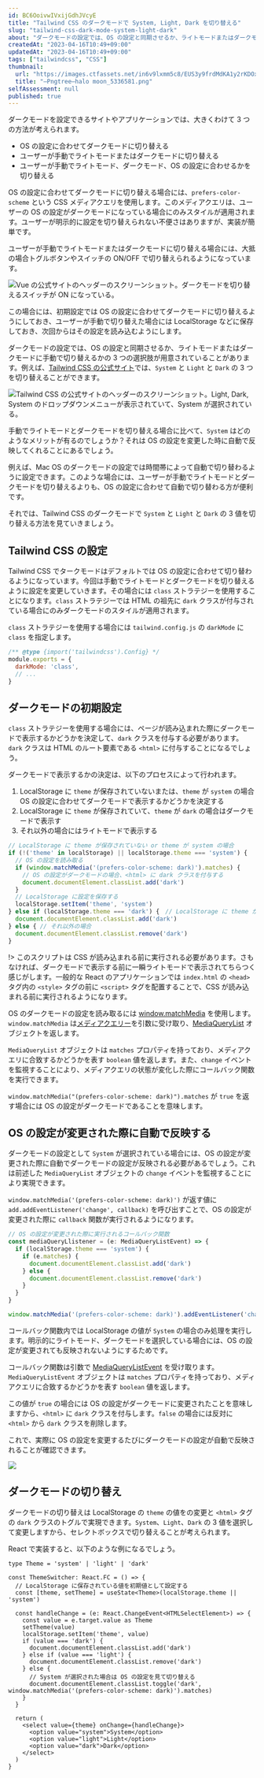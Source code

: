```yaml
---
id: BC6OoivwIVxijGdhJVcyE
title: "Tailwind CSS のダークモードで System, Light, Dark を切り替える"
slug: "tailwind-css-dark-mode-system-light-dark"
about: "ダークモードの設定では、OS の設定と同期させるか、ライトモードまたはダークモードに手動で切り替えるかの 3 つの選択肢が用意されていることがあります。手動でライトモードとダークモードを切り替える場合に比べて、OS の設定を自動で反映できるメリットがあります。"
createdAt: "2023-04-16T10:49+09:00"
updatedAt: "2023-04-16T10:49+09:00"
tags: ["tailwindcss", "CSS"]
thumbnail:
  url: "https://images.ctfassets.net/in6v9lxmm5c8/EUS3y9frdMdKA1y2rKDOx/e9502a9256e63fd899d6bdeb849589f6/_Pngtree_halo_moon_5336581.png"
  title: "—Pngtree—halo moon_5336581.png"
selfAssessment: null
published: true
---
```

ダークモードを設定できるサイトやアプリケーションでは、大きくわけて 3 つの方法が考えられます。

- OS の設定に合わせてダークモードに切り替える
- ユーザーが手動でライトモードまたはダークモードに切り替える
- ユーザーが手動でライトモード、ダークモード、OS の設定に合わせるかを切り替える

OS の設定に合わせてダークモードに切り替える場合には、`prefers-color-scheme` という CSS メディアクエリを使用します。このメディアクエリは、ユーザーの OS の設定がダークモードになっている場合にのみスタイルが適用されます。ユーザーが明示的に設定を切り替えられない不便さはありますが、実装が簡単です。

ユーザーが手動でライトモードまたはダークモードに切り替える場合には、大抵の場合トグルボタンやスイッチの ON/OFF で切り替えられるようになっています。

![Vue の公式サイトのヘッダーのスクリーンショット。ダークモードを切り替えるスイッチが ON になっている。](https://images.ctfassets.net/in6v9lxmm5c8/j0amyv8MN01Q3sQBb8pwJ/1433c15a37ff700b6c6d385ee9183a3e/__________2023-04-16_11.09.26.png)

この場合には、初期設定では OS の設定に合わせてダークモードに切り替えるようにしておき、ユーザーが手動で切り替えた場合には LocalStorage などに保存しておき、次回からはその設定を読み込むようにします。

ダークモードの設定では、OS の設定と同期させるか、ライトモードまたはダークモードに手動で切り替えるかの 3 つの選択肢が用意されていることがあります。例えば、[Tailwind CSS の公式サイト](https://tailwindcss.com/)では、`System` と `Light` と `Dark` の 3 つを切り替えることができます。

![Tailwind CSS の公式サイトのヘッダーのスクリーンショット。Light, Dark, System のドロップダウンメニューが表示されていて、System が選択されている。](https://images.ctfassets.net/in6v9lxmm5c8/4cktg9VGoZN7mXgeSZAVil/eca4cfb254f16f64d710466687be0179/__________2023-04-16_10.54.50.png)

手動でライトモードとダークモードを切り替える場合に比べて、`System` はどのようなメリットが有るのでしょうか？それは OS の設定を変更した時に自動で反映してくれることにあるでしょう。

例えば、Mac OS のダークモードの設定では時間帯によって自動で切り替わるように設定できます。このような場合には、ユーザーが手動でライトモードとダークモードを切り替えるよりも、OS の設定に合わせて自動で切り替わる方が便利です。

それでは、Tailwind CSS のダークモードで `System` と `Light` と `Dark` の 3 値を切り替える方法を見ていきましょう。

## Tailwind CSS の設定

Tailwind CSS でタークモードはデフォルトでは OS の設定に合わせて切り替わるようになっています。今回は手動でライトモードとダークモードを切り替えるように設定を変更していきます。その場合には `class` ストラテジーを使用することになります。`class` ストラテジーでは HTML の祖先に `dark` クラスが付与されている場合にのみダークモードのスタイルが適用されます。

`class` ストラテジーを使用する場合には `tailwind.config.js` の `darkMode` に `class` を指定します。

```js:tailwind.config.js
/** @type {import('tailwindcss').Config} */
module.exports = {
  darkMode: 'class',
  // ...
}
```

## ダークモードの初期設定

`class` ストラテジーを使用する場合には、ページが読み込まれた際にダークモードで表示するかどうかを決定して、`dark` クラスを付与する必要があります。`dark` クラスは HTML のルート要素である `<html>` に付与することになるでしょう。

ダークモードで表示するかの決定は、以下のプロセスによって行われます。

1. LocalStorage に `theme` が保存されていないまたは、`theme` が `system` の場合 OS の設定に合わせてダークモードで表示するかどうかを決定する
2. LocalStorage に `theme` が保存されていて、`theme` が `dark` の場合はダークモードで表示す
3. それ以外の場合にはライトモードで表示する

```js
// LocalStorage に theme が保存されていない or theme が system の場合
if (!('theme' in localStorage) || localStorage.theme === 'system') {
  // OS の設定を読み取る
  if (window.matchMedia('(prefers-color-scheme: dark)').matches) {
    // OS の設定がダークモードの場合、<html> に dark クラスを付与する
    document.documentElement.classList.add('dark')
  }
  // LocalStorage に設定を保存する
  localStorage.setItem('theme', 'system')
} else if (localStorage.theme === 'dark') {　// LocalStorage に theme が保存されていて、theme が dark の場合
  document.documentElement.classList.add('dark')
} else { // それ以外の場合
  document.documentElement.classList.remove('dark')
}
```

!> このスクリプトは CSS が読み込まれる前に実行される必要があります。さもなければ、ダークモードで表示する前に一瞬ライトモードで表示されてちらつく感じがします。一般的な React のアプリケーションでは `index.html` の `<head>` タグ内の `<style>` タグの前に `<script>` タグを配置することで、CSS が読み込まれる前に実行されるようになります。

OS のダークモードの設定を読み取るには [window.matchMedia](https://developer.mozilla.org/ja/docs/Web/API/Window/matchMedia) を使用します。`window.matchMedia` は[メディアクエリー](https://developer.mozilla.org/ja/docs/Web/CSS/Media_Queries)を引数に受け取り、[MediaQueryList](https://developer.mozilla.org/en-US/docs/Web/API/MediaQueryList) オブジェクトを返します。

`MediaQueryList` オブジェクトは `matches` プロパティを持っており、メディアクエリに合致するかどうかを表す `boolean` 値を返します。また、`change` イベントを監視することにより、メディアクエリの状態が変化した際にコールバック関数を実行できます。

`window.matchMedia("(prefers-color-scheme: dark)").matches` が `true` を返す場合には OS の設定がダークモードであることを意味します。

## OS の設定が変更された際に自動で反映する

ダークモードの設定として `System` が選択されている場合には、OS の設定が変更された際に自動でダークモードの設定が反映される必要があるでしょう。これは前述した `MediaQueryList` オブジェクトの `change` イベントを監視することにより実現できます。

`window.matchMedia('(prefers-color-scheme: dark)')` が返す値に `add.addEventListener('change', callback)` を呼び出すことで、OS の設定が変更された際に `callback` 関数が実行されるようになります。

```js
// OS の設定が変更された際に実行されるコールバック関数
const mediaQueryLlistener = (e: MediaQueryListEvent) => {
  if (localStorage.theme === 'system') {
    if (e.matches) {
      document.documentElement.classList.add('dark')
    } else {
      document.documentElement.classList.remove('dark')
    }
  }
}

window.matchMedia('(prefers-color-scheme: dark)').addEventListener('change', mediaQueryLlistener)
```

コールバック関数内では LocalStorage の値が `System` の場合のみ処理を実行します。明示的にライトモード、ダークモードを選択している場合には、OS の設定が変更されても反映されないようにするためです。

コールバック関数は引数で [MediaQueryListEvent](https://developer.mozilla.org/en-US/docs/Web/API/MediaQueryListEvent) を受け取ります。`MediaQueryListEvent` オブジェクトは `matches` プロパティを持っており、メディアクエリに合致するかどうかを表す `boolean` 値を返します。

この値が `true` の場合には OS の設定がダークモードに変更されたことを意味しますから、`<html>` に `dark` クラスを付与します。`false` の場合には反対に `<html>` から `dark` クラスを削除します。

これで、実際に OS の設定を変更するたびにダークモードの設定が自動で反映されることが確認できます。

![](https://images.ctfassets.net/in6v9lxmm5c8/7MNVciSgkaZG22hprBk8YC/dd7024cb1bfe2ee3d2015ddeb14720dd/os-dark-mode.gif)

## ダークモードの切り替え

ダークモードの切り替えは LocalStorage の `theme` の値をの変更と `<html>` タグの `dark` クラスのトグルで実現できます。`System`、`Light`、`Dark` の 3 値を選択して変更しますから、セレクトボックスで切り替えることが考えられます。

React で実装すると、以下のような例になるでしょう。

```tsx
type Theme = 'system' | 'light' | 'dark'

const ThemeSwitcher: React.FC = () => {
  // LocalStorage に保存されている値を初期値として設定する
  const [theme, setTheme] = useState<Theme>(localStorage.theme || 'system')

  const handleChange = (e: React.ChangeEvent<HTMLSelectElement>) => {
    const value = e.target.value as Theme
    setTheme(value)
    localStorage.setItem('theme', value)
    if (value === 'dark') {
      document.documentElement.classList.add('dark')
    } else if (value === 'light') {
      document.documentElement.classList.remove('dark')
    } else {
      // System が選択された場合は OS の設定を見て切り替える
      document.documentElement.classList.toggle('dark', window.matchMedia('(prefers-color-scheme: dark)').matches)
    }
  }

  return (
    <select value={theme} onChange={handleChange}>
      <option value="system">System</option>
      <option value="light">Light</option>
      <option value="dark">Dark</option>
    </select>
  )
}
```
